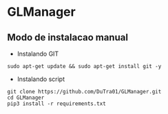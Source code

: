 # GLManager

## Modo de instalacao manual

* Instalando GIT 

```
sudo apt-get update && sudo apt-get install git -y
```

* Instalando script
```
git clone https://github.com/DuTra01/GLManager.git
cd GLManager
pip3 install -r requirements.txt
```